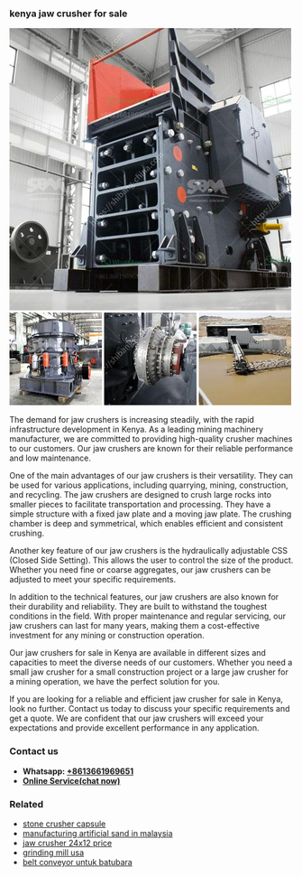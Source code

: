 <h3>kenya jaw crusher for sale</h3><img src='1706753794.jpg' alt=''><p>The demand for jaw crushers is increasing steadily, with the rapid infrastructure development in Kenya. As a leading mining machinery manufacturer, we are committed to providing high-quality crusher machines to our customers. Our jaw crushers are known for their reliable performance and low maintenance.</p><p>One of the main advantages of our jaw crushers is their versatility. They can be used for various applications, including quarrying, mining, construction, and recycling. The jaw crushers are designed to crush large rocks into smaller pieces to facilitate transportation and processing. They have a simple structure with a fixed jaw plate and a moving jaw plate. The crushing chamber is deep and symmetrical, which enables efficient and consistent crushing.</p><p>Another key feature of our jaw crushers is the hydraulically adjustable CSS (Closed Side Setting). This allows the user to control the size of the product. Whether you need fine or coarse aggregates, our jaw crushers can be adjusted to meet your specific requirements.</p><p>In addition to the technical features, our jaw crushers are also known for their durability and reliability. They are built to withstand the toughest conditions in the field. With proper maintenance and regular servicing, our jaw crushers can last for many years, making them a cost-effective investment for any mining or construction operation.</p><p>Our jaw crushers for sale in Kenya are available in different sizes and capacities to meet the diverse needs of our customers. Whether you need a small jaw crusher for a small construction project or a large jaw crusher for a mining operation, we have the perfect solution for you.</p><p>If you are looking for a reliable and efficient jaw crusher for sale in Kenya, look no further. Contact us today to discuss your specific requirements and get a quote. We are confident that our jaw crushers will exceed your expectations and provide excellent performance in any application.</p><h3>Contact us</h3><ul><li><strong>Whatsapp:&nbsp;<a href="https://wa.me/8613661969651">+8613661969651</a></strong></li><li><a href="https://swt.shibang-china.com/?git&amp;zhl&amp;kenya jaw crusher for sale"><strong>Online Service(chat now)</strong></a></li></ul><h3>Related</h3><ul><li><a href='stone crusher capsule.md'>stone crusher capsule</a></li><li><a href='manufacturing artificial sand in malaysia.md'>manufacturing artificial sand in malaysia</a></li><li><a href='jaw crusher 24x12 price.md'>jaw crusher 24x12 price</a></li><li><a href='grinding mill usa.md'>grinding mill usa</a></li><li><a href='belt conveyor untuk batubara.md'>belt conveyor untuk batubara</a></li></ul>